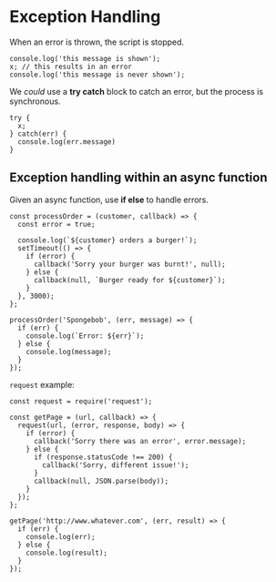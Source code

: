 # Exception Handling

When an error is thrown, the script is stopped.
```
console.log('this message is shown');
x; // this results in an error
console.log('this message is never shown');
```
We *could* use a **try catch** block to catch an error, but the process is synchronous.
```
try {
  x;
} catch(err) {
  console.log(err.message)
}
```
## Exception handling within an async function
Given an async function, use **if else** to handle errors.
```
const processOrder = (customer, callback) => {
  const error = true;

  console.log(`${customer} orders a burger!`);
  setTimeout(() => {
    if (error) {
      callback('Sorry your burger was burnt!', null);
    } else {
      callback(null, `Burger ready for ${customer}`);
    }
  }, 3000);
};

processOrder('Spongebob', (err, message) => {
  if (err) {
    console.log(`Error: ${err}`);
  } else {
    console.log(message);
  }
});
```
```request``` example:
```
const request = require('request');

const getPage = (url, callback) => {
  request(url, (error, response, body) => {
    if (error) {
      callback('Sorry there was an error', error.message);
    } else {
      if (response.statusCode !== 200) {
        callback('Sorry, different issue!');
      }
      callback(null, JSON.parse(body));
    }
  });
};

getPage('http://www.whatever.com', (err, result) => {
  if (err) {
    console.log(err);
  } else {
    console.log(result);
  }
});
```